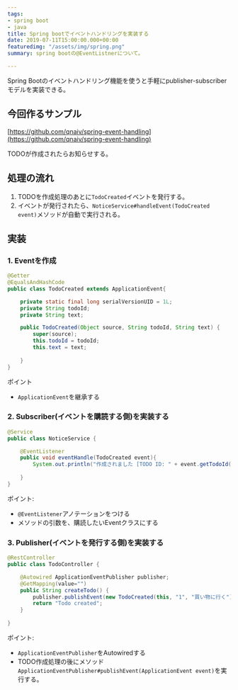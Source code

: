 ```yaml
---
tags:
- spring boot
- java
title: Spring bootでイベントハンドリングを実装する
date: 2019-07-11T15:00:00.000+00:00
featuredimg: "/assets/img/spring.png"
summary: spring bootの@EventListnerについて。

---
```

Spring Bootのイベントハンドリング機能を使うと手軽にpublisher-subscriberモデルを実装できる。

## 今回作るサンプル

[https://github.com/qnaiv/spring-event-handling](https://github.com/qnaiv/spring-event-handling)

TODOが作成されたらお知らせする。

## 処理の流れ

1. TODOを作成処理のあとに`TodoCreated`イベントを発行する。
2. イベントが発行されたら、`NoticeService#handleEvent(TodoCreated event)`メソッドが自動で実行される。

## 実装

### 1. Eventを作成

``` java
@Getter
@EqualsAndHashCode
public class TodoCreated extends ApplicationEvent{

    private static final long serialVersionUID = 1L;
    private String todoId;
    private String text;

    public TodoCreated(Object source, String todoId, String text) {
        super(source);
        this.todoId = todoId;
        this.text = text;
        
    }
}
```

ポイント

* `ApplicationEvent`を継承する

### 2. Subscriber(イベントを購読する側)を実装する

``` java
@Service
public class NoticeService {

    @EventListener
    public void eventHandle(TodoCreated event){
        System.out.println("作成されました [TODO ID: " + event.getTodoId() + " / 内容: " + event.getText() + "]");
        
    }
}
```

ポイント:

* `@EventListener`アノテーションをつける
* メソッドの引数を、購読したいEventクラスにする

### 3. Publisher(イベントを発行する側)を実装する

```java
@RestController
public class TodoController {

    @Autowired ApplicationEventPublisher publisher;
    @GetMapping(value="")
    public String createTodo() {
        publisher.publishEvent(new TodoCreated(this, "1", "買い物に行く"));
        return "Todo created";
    }
    
}
```

ポイント:

* `ApplicationEventPublisher`をAutowiredする
* TODO作成処理の後にメソッド`ApplicationEventPublisher#publishEvent(ApplicationEvent event)`を実行する。